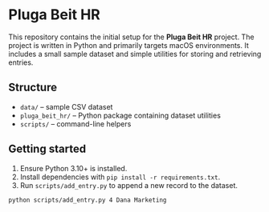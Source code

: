 # Pluga Beit HR

This repository contains the initial setup for the **Pluga Beit HR** project. The
project is written in Python and primarily targets macOS environments. It
includes a small sample dataset and simple utilities for storing and retrieving
entries.

## Structure

- `data/` – sample CSV dataset
- `pluga_beit_hr/` – Python package containing dataset utilities
- `scripts/` – command-line helpers

## Getting started

1. Ensure Python 3.10+ is installed.
2. Install dependencies with `pip install -r requirements.txt`.
3. Run `scripts/add_entry.py` to append a new record to the dataset.

```bash
python scripts/add_entry.py 4 Dana Marketing
```
